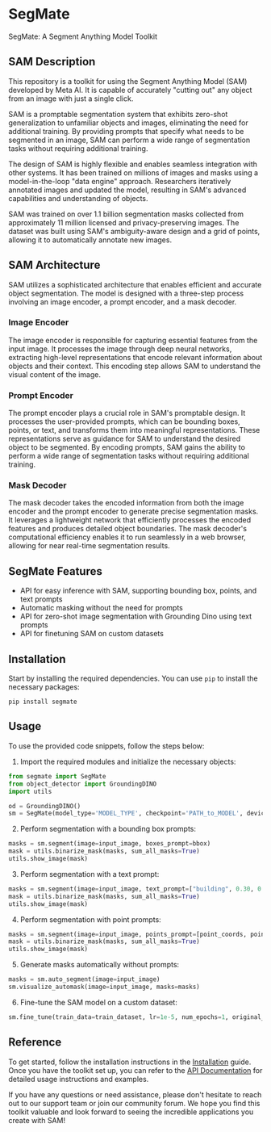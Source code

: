 # SegMate

SegMate: A Segment Anything Model Toolkit

## SAM Description

This repository is a toolkit for using the Segment Anything Model (SAM) developed by Meta AI. It is capable of accurately "cutting out" any object from an image with just a single click.

SAM is a promptable segmentation system that exhibits zero-shot generalization to unfamiliar objects and images, eliminating the need for additional training. By providing prompts that specify what needs to be segmented in an image, SAM can perform a wide range of segmentation tasks without requiring additional training.

The design of SAM is highly flexible and enables seamless integration with other systems. It has been trained on millions of images and masks using a model-in-the-loop "data engine" approach. Researchers iteratively annotated images and updated the model, resulting in SAM's advanced capabilities and understanding of objects.

SAM was trained on over 1.1 billion segmentation masks collected from approximately 11 million licensed and privacy-preserving images. The dataset was built using SAM's ambiguity-aware design and a grid of points, allowing it to automatically annotate new images.

## SAM Architecture

SAM utilizes a sophisticated architecture that enables efficient and accurate object segmentation. The model is designed with a three-step process involving an image encoder, a prompt encoder, and a mask decoder.

### Image Encoder

The image encoder is responsible for capturing essential features from the input image. It processes the image through deep neural networks, extracting high-level representations that encode relevant information about objects and their context. This encoding step allows SAM to understand the visual content of the image.

### Prompt Encoder

The prompt encoder plays a crucial role in SAM's promptable design. It processes the user-provided prompts, which can be bounding boxes, points, or text, and transforms them into meaningful representations. These representations serve as guidance for SAM to understand the desired object to be segmented. By encoding prompts, SAM gains the ability to perform a wide range of segmentation tasks without requiring additional training.

### Mask Decoder

The mask decoder takes the encoded information from both the image encoder and the prompt encoder to generate precise segmentation masks. It leverages a lightweight network that efficiently processes the encoded features and produces detailed object boundaries. The mask decoder's computational efficiency enables it to run seamlessly in a web browser, allowing for near real-time segmentation results.

## SegMate Features

- API for easy inference with SAM, supporting bounding box, points, and text prompts
- Automatic masking without the need for prompts
- API for zero-shot image segmentation with Grounding Dino using text prompts
- API for finetuning SAM on custom datasets

## Installation

Start by installing the required dependencies. You can use `pip` to install the necessary packages:

```shell
pip install segmate
```

## Usage

To use the provided code snippets, follow the steps below:

1. Import the required modules and initialize the necessary objects:

```python
from segmate import SegMate
from object_detector import GroundingDINO
import utils

od = GroundingDINO()
sm = SegMate(model_type='MODEL_TYPE', checkpoint='PATH_to_MODEL', device='cuda', object_detector=od)
```

2. Perform segmentation with a bounding box prompts:

```python
masks = sm.segment(image=input_image, boxes_prompt=bbox)
mask = utils.binarize_mask(masks, sum_all_masks=True)
utils.show_image(mask)
```

3. Perform segmentation with a text prompt:

```python
masks = sm.segment(image=input_image, text_prompt=["building", 0.30, 0.25])
mask = utils.binarize_mask(masks, sum_all_masks=True)
utils.show_image(mask)
```

4. Perform segmentation with point prompts:

```python
masks = sm.segment(image=input_image, points_prompt=[point_coords, point_labels])
mask = utils.binarize_mask(masks, sum_all_masks=True)
utils.show_image(mask)
```

5. Generate masks automatically without prompts:

```python
masks = sm.auto_segment(image=input_image)
sm.visualize_automask(image=input_image, masks=masks)
```

6. Fine-tune the SAM model on a custom dataset:

```python
sm.fine_tune(train_data=train_dataset, lr=1e-5, num_epochs=1, original_input_size=500)
```

## Reference

To get started, follow the installation instructions in the [Installation]() guide. Once you have the toolkit set up, you can refer to the [API Documentation]() for detailed usage instructions and examples.

If you have any questions or need assistance, please don't hesitate to reach out to our support team or join our community forum. We hope you find this toolkit valuable and look forward to seeing the incredible applications you create with SAM!

